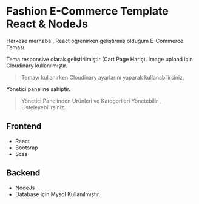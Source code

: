 # Fashion E-Commerce Template React & NodeJs

Herkese merhaba , React öğrenirken geliştirmiş olduğum E-Commerce Teması.

Tema responsive olarak geliştirilmiştir (Cart Page Hariç).
İmage upload için Cloudinary kullanılmıştır.
> Temayı kullanırken Cloudinary ayarlarını yaparak kullanabilirsiniz.

Yönetici paneline sahiptir.
> Yönetici Panelinden Ürünleri ve Kategorileri Yönetebilir , Listeleyebilirsiniz.

## Frontend 
- React
- Bootsrap
- Scss

## Backend
- NodeJs
- Database için Mysql Kullanılmıştır.
